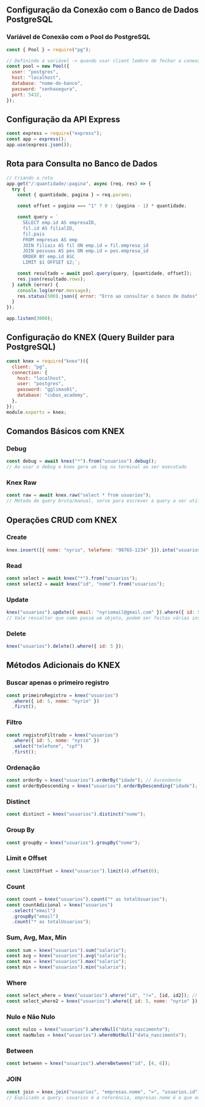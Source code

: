 ## Configuração da Conexão com o Banco de Dados PostgreSQL

### Variável de Conexão com o Pool do PostgreSQL

```javascript
const { Pool } = require("pg");

// Definindo a variável -> quando usar client lembre de fechar a conexao depois de executar
const pool = new Pool({
  user: "postgres",
  host: "localhost",
  database: "nome-do-banco",
  password: "senhasegura",
  port: 5432,
});
```

## Configuração da API Express

```javascript
const express = require("express");
const app = express();
app.use(express.json());
```

## Rota para Consulta no Banco de Dados

```javascript
// Criando a rota
app.get("/:quantidade/:pagina", async (req, res) => {
  try {
    const { quantidade, pagina } = req.params;

    const offset = pagina === "1" ? 0 : (pagina - 1) * quantidade;

    const query = `
      SELECT emp.id AS empresaID,
      fil.id AS filialID,
      fil.pais
      FROM empresas AS emp
      JOIN filiais AS fil ON emp.id = fil.empresa_id
      JOIN pessoas AS pes ON emp.id = pes.empresa_id
      ORDER BY emp.id ASC
      LIMIT $1 OFFSET $2;`;

    const resultado = await pool.query(query, [quantidade, offset]);
    res.json(resultado.rows);
  } catch (error) {
    console.log(error.message);
    res.status(500).json({ error: "Erro ao consultar o banco de dados" });
  }
});

app.listen(3000);
```

## Configuração do KNEX (Query Builder para PostgreSQL)

```javascript
const knex = require("knex")({
  client: "pg",
  connection: {
    host: "localhost",
    user: "postgres",
    password: "gglimas01",
    database: "cubos_academy",
  },
});
module.exports = knex;
```

## Comandos Básicos com KNEX

### Debug

```javascript
const debug = await knex("*").from("usuarios").debug();
// Ao usar o debug o knex gera um log no terminal ao ser executado
```

### Knex Raw

```javascript
const raw = await knex.raw("select * from usuarios");
// Método de query bruta/manual, serve para escrever a query a ser utilizada manualmente
```

## Operações CRUD com KNEX

### Create

```javascript
knex.insert([{ nome: "nyrio", telefone: "98765-1234" }]).into("usuarios");
```

### Read

```javascript
const select = await knex("*").from("usuarios");
const select2 = await knex("id", "nome").from("usuarios");
```

### Update

```javascript
knex("usuarios").update({ email: "nyriomail@gmail.com" }).where({ id: 5 });
// Vale ressaltar que como passa um objeto, podem ser feitas várias inserções
```

### Delete

```javascript
knex("usuarios").delete().where({ id: 5 });
```

## Métodos Adicionais do KNEX

### Buscar apenas o primeiro registro

```javascript
const primeiroRegistro = knex("usuarios")
  .where({ id: 5, nome: "nyrio" })
  .first();
```

### Filtro

```javascript
const registroFiltrado = knex("usuarios")
  .where({ id: 5, nome: "nyrio" })
  .select("telefone", "cpf")
  .first();
```

### Ordenação

```javascript
const orderBy = knex("usuarios").orderBy("idade"); // Ascendente
const orderByDescending = knex("usuarios").orderByDescending("idade"); // Descendente
```

### Distinct

```javascript
const distinct = knex("usuarios").distinct("nome");
```

### Group By

```javascript
const groupBy = knex("usuarios").groupBy("nome");
```

### Limit e Offset

```javascript
const limitOffset = knex("usuarios").limit(4).offset(6);
```

### Count

```javascript
const count = knex("usuarios").count("* as totalUsuarios");
const countAdicional = knex("usuarios")
  .select("email")
  .groupBy("email")
  .count("* as totalUsuarios");
```

### Sum, Avg, Max, Min

```javascript
const sum = knex("usuarios").sum("salario");
const avg = knex("usuarios").avg("salario");
const max = knex("usuarios").max("salario");
const min = knex("usuarios").min("salario");
```

### Where

```javascript
const select_where = knex("usuarios").where("id", "!=", [id, id2]); // Pode usar assim. Perceba uma condição antes do valor
const select_where2 = knex("usuarios").where({ id: 5, nome: "nyrio" }); // Pode usar assim também
```

### Nulo e Não Nulo

```javascript
const nulos = knex("usuarios").whereNull("data_nascimento");
const naoNulos = knex("usuarios").whereNotNull("data_nascimento");
```

### Between

```javascript
const between = knex("usuarios").whereBetween("id", [4, 6]);
```

### JOIN

```javascript
const join = knex.join("usuarios", "empresas.nome", "=", "usuarios.id");
// Explicado a query: usuarios é a referência, empresas.nome é o que eu quero unir, = é a condição (opcional), usuarios.id é a definição da condição
```
